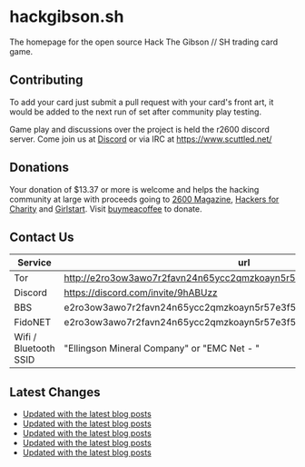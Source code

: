 # hackgibson.sh
The homepage for the open source Hack The Gibson // SH trading card game.


## Contributing

To add your card just submit a pull request with your card's front art, it would be added to the next run of set after community play testing.

Game play and discussions over the project is held the r2600 discord server. Come join us at [Discord](https://discord.com/invite/9hABUzz) or via IRC at https://www.scuttled.net/


## Donations

Your donation of $13.37 or more is welcome and helps the hacking community at large with proceeds going to [2600 Magazine](https://2600.com/), [Hackers for Charity](https://hackersforcharity.org) and [Girlstart](https://girlstart.org).  Visit [buymeacoffee](https://www.buymeacoffee.com/hackgibson.sh) to donate.


## Contact Us

Service | url
-|-
Tor | http://e2ro3ow3awo7r2favn24n65ycc2qmzkoayn5r57e3f56nvjwdcgg32ad.onion
Discord | https://discord.com/invite/9hABUzz
BBS | e2ro3ow3awo7r2favn24n65ycc2qmzkoayn5r57e3f56nvjwdcgg32ad.onion:23
FidoNET | e2ro3ow3awo7r2favn24n65ycc2qmzkoayn5r57e3f56nvjwdcgg32ad.onion:24554
Wifi / Bluetooth SSID | "Ellingson Mineral Company" or "EMC Net - <fidonet address>"

## Latest Changes
<!-- BLOG-POST-LIST:START -->
- [Updated with the latest blog posts](https://github.com/DFW2600/hackgibson.sh/commit/8da8caaafef01cc7a86e6b9a10d54edc878e7fea)
- [Updated with the latest blog posts](https://github.com/DFW2600/hackgibson.sh/commit/d3e1abdea0602caef9b66f784cd4d99d5e4f2c89)
- [Updated with the latest blog posts](https://github.com/DFW2600/hackgibson.sh/commit/d9621e340c309a573f6080c51619472cbd2f33f3)
- [Updated with the latest blog posts](https://github.com/DFW2600/hackgibson.sh/commit/3ffdaaf8ebe8dcfe14df70dd6a060dec572343ad)
- [Updated with the latest blog posts](https://github.com/DFW2600/hackgibson.sh/commit/00c2b7d19bdfe26b0278d8c15f3428dec12fc588)
<!-- BLOG-POST-LIST:END -->
